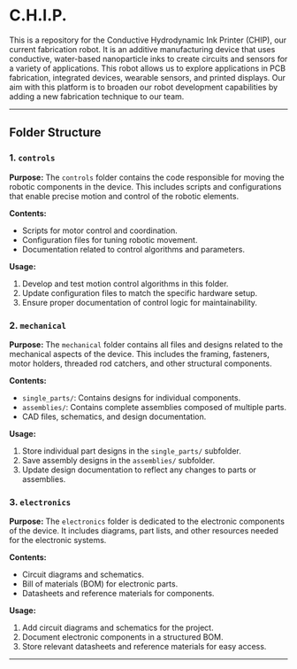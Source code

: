 # C.H.I.P.

This is a repository for the Conductive Hydrodynamic Ink Printer (CHIP), our current fabrication robot. It is an additive manufacturing device that uses conductive, water-based nanoparticle inks to create circuits and sensors for a variety of applications. This robot allows us to explore applications in PCB fabrication, integrated devices, wearable sensors, and printed displays. Our aim with this platform is to broaden our robot development capabilities by adding a new fabrication technique to our team.

---

## Folder Structure

### 1. `controls`

**Purpose:**
The `controls` folder contains the code responsible for moving the robotic components in the device. This includes scripts and configurations that enable precise motion and control of the robotic elements.

**Contents:**

- Scripts for motor control and coordination.
- Configuration files for tuning robotic movement.
- Documentation related to control algorithms and parameters.

**Usage:**

1. Develop and test motion control algorithms in this folder.
2. Update configuration files to match the specific hardware setup.
3. Ensure proper documentation of control logic for maintainability.

### 2. `mechanical`

**Purpose:**
The `mechanical` folder contains all files and designs related to the mechanical aspects of the device. This includes the framing, fasteners, motor holders, threaded rod catchers, and other structural components.

**Contents:**

- `single_parts/`: Contains designs for individual components.
- `assemblies/`: Contains complete assemblies composed of multiple parts.
- CAD files, schematics, and design documentation.

**Usage:**

1. Store individual part designs in the `single_parts/` subfolder.
2. Save assembly designs in the `assemblies/` subfolder.
3. Update design documentation to reflect any changes to parts or assemblies.

### 3. `electronics`

**Purpose:**
The `electronics` folder is dedicated to the electronic components of the device. It includes diagrams, part lists, and other resources needed for the electronic systems.

**Contents:**

- Circuit diagrams and schematics.
- Bill of materials (BOM) for electronic parts.
- Datasheets and reference materials for components.

**Usage:**

1. Add circuit diagrams and schematics for the project.
2. Document electronic components in a structured BOM.
3. Store relevant datasheets and reference materials for easy access.

---

